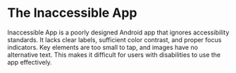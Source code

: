 # The Inaccessible App
Inaccessible App is a poorly designed Android app that ignores accessibility standards. It lacks clear labels, sufficient color contrast, and proper focus indicators. Key elements are too small to tap, and images have no alternative text. This makes it difficult for users with disabilities to use the app effectively.


